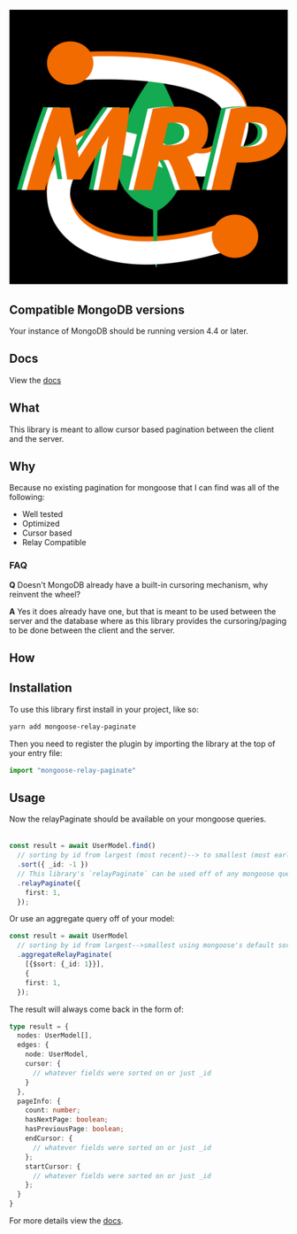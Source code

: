 <p align="center">
  <img src="./mongoose-relay-paginate/static/img/logo.png" />
</p>

## Compatible MongoDB versions

Your instance of MongoDB should be running version 4.4 or later.

## Docs

View the [docs](https://johnsonjo4531.github.io/mongoose-relay-paginate/)

## What

This library is meant to allow cursor based pagination between the client and the server.

## Why

Because no existing pagination for mongoose that I can find was all of the following:

- Well tested
- Optimized
- Cursor based
- Relay Compatible

### FAQ

**Q** Doesn't MongoDB already have a built-in cursoring mechanism, why reinvent the wheel?

**A** Yes it does already have one, but that is meant to be used between the server and the database where as this library provides the cursoring/paging to be done between the client and the server.

## How

## Installation

To use this library first install in your project, like so:

```bash
yarn add mongoose-relay-paginate
```

Then you need to register the plugin by importing the library at the top of your entry file:

```ts
import "mongoose-relay-paginate"
```

## Usage

Now the relayPaginate should be available on your mongoose queries.


```ts

const result = await UserModel.find()
  // sorting by id from largest (most recent)--> to smallest (most early) using mongoose's default sort.
  .sort({ _id: -1 })
  // This library's `relayPaginate` can be used off of any mongoose query.
  .relayPaginate({
    first: 1,
  });
```

Or use an aggregate query off of your model:

```ts
const result = await UserModel
  // sorting by id from largest-->smallest using mongoose's default sort.
  .aggregateRelayPaginate(
    [{$sort: {_id: 1}}],
    {
    first: 1,
  });
```

The result will always come back in the form of:

```ts
type result = {
  nodes: UserModel[],
  edges: {
    node: UserModel,
    cursor: {
      // whatever fields were sorted on or just _id
    }
  },
  pageInfo: {
    count: number;
    hasNextPage: boolean;
    hasPreviousPage: boolean;
    endCursor: {
      // whatever fields were sorted on or just _id
    };
    startCursor: {
      // whatever fields were sorted on or just _id
    };
  }
}
```

For more details view the [docs](https://johnsonjo4531.github.io/mongoose-relay-paginate/).

